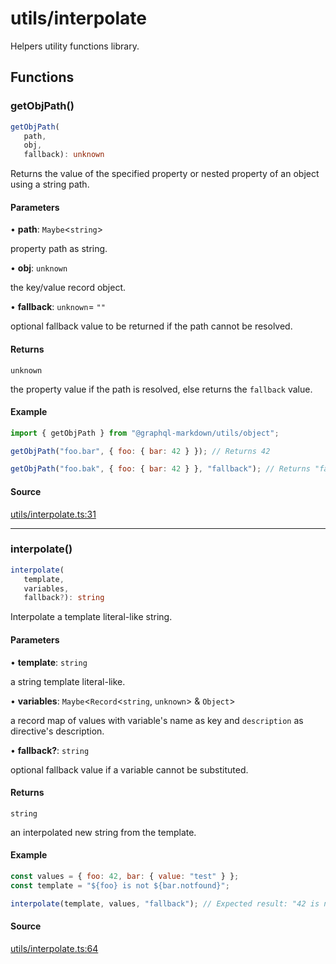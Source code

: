 # utils/interpolate

Helpers utility functions library.

## Functions

### getObjPath()

```ts
getObjPath(
   path,
   obj,
   fallback): unknown
```

Returns the value of the specified property or nested property of an object using a string path.

#### Parameters

• **path**: `Maybe`\<`string`\>

property path as string.

• **obj**: `unknown`

the key/value record object.

• **fallback**: `unknown`= `""`

optional fallback value to be returned if the path cannot be resolved.

#### Returns

`unknown`

the property value if the path is resolved, else returns the `fallback` value.

#### Example

```js
import { getObjPath } from "@graphql-markdown/utils/object";

getObjPath("foo.bar", { foo: { bar: 42 } }); // Returns 42

getObjPath("foo.bak", { foo: { bar: 42 } }, "fallback"); // Returns "fallback"
```

#### Source

[utils/interpolate.ts:31](https://github.com/graphql-markdown/graphql-markdown/blob/main/packages/helpers/src/utils/interpolate.ts#L31)

---

### interpolate()

```ts
interpolate(
   template,
   variables,
   fallback?): string
```

Interpolate a template literal-like string.

#### Parameters

• **template**: `string`

a string template literal-like.

• **variables**: `Maybe`\<`Record`\<`string`, `unknown`\> & `Object`\>

a record map of values with variable's name as key and `description` as directive's description.

• **fallback?**: `string`

optional fallback value if a variable cannot be substituted.

#### Returns

`string`

an interpolated new string from the template.

#### Example

```js
const values = { foo: 42, bar: { value: "test" } };
const template = "${foo} is not ${bar.notfound}";

interpolate(template, values, "fallback"); // Expected result: "42 is not fallback",
```

#### Source

[utils/interpolate.ts:64](https://github.com/graphql-markdown/graphql-markdown/blob/main/packages/helpers/src/utils/interpolate.ts#L64)
